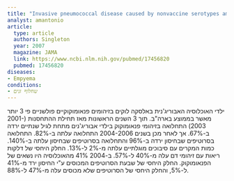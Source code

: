 ```yaml
---
title: "Invasive pneumococcal disease caused by nonvaccine serotypes among Alaska native children with high levels of 7-valent pneumococcal conjugate vaccine coverage"
analyst: amantonio
article:
  type: article
  authors: Singleton
  year: 2007
  magazine: JAMA
  link: https://www.ncbi.nlm.nih.gov/pubmed/17456820
  pubmed: 17456820
diseases:
- Empyema
conditions:
- שחלוף זנים
---
```


ילדי האוכלוסיה האבוריג'נית באלסקה לוקים בזיהומים פנאומוקוקיים פולשניים פי 3 יותר מאשר בממוצע בארה"ב.
תוך 3 השנים הראשונות מאז תחילת ההתחסנות (2001-2003) התחלואה בזיהומי פנאומוקוק בילדי אבוריג'נים מתחת לגיל שנתיים ירדה ב-67%. אך לאחר מכן בשנים 2004-2006 התחלואה עלתה ב-82%. התחלואה בסרוטיפים שבחיסון ירדה ב-96% והתחלואה בסרוטיפים שבחיסון עלתה ב-140%.
כמות המקרים עם סיבוכים מוגלתיים עלתה מ-2% ל-13%. החלק היחסי של דלקות ריאות עם זיהומי דם עלה מ-40% ל-57%.
ב-2004 41% מהאוכלוסיה היו נשאים של הפנאומוקוק. החלק היחסי של שבעת הסרוטיפים המכוסים ע"י החיסון ירד מ-41% ל-5%, והחלק היחסי של הסרוטיפים שלא מכוסים עלה מ-47% ל-88%.
